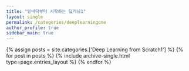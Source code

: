 ```yaml
---
title: "밑바닥부터 시작하는 딥러닝1"
layout: single
permalink: /categories/deeplearningone
author_profile: true
sidebar_main: true
---
```



{% assign posts = site.categories.['Deep Learning from Scratch1'] %}
{% for post in posts %} {% include archive-single.html type=page.entries_layout %} {% endfor %}